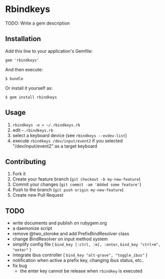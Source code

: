 # Rbindkeys

TODO: Write a gem description

## Installation

Add this line to your application's Gemfile:

	gem 'rbindkeys'

And then execute:

	$ bundle

Or install it yourself as:

	$ gem install rbindkeys

## Usage

1. `rbindkeys -e > ~/.rbindkeys.rb`
2. edit `~.rbindkeys.rb`
3. select a keyboard device (see `rbindkeys --evdev-list`)
4. execute `rbindkeys /dev/input/event2` if you selected "/dev/input/event2"
   as a target keyboard

## Contributing

1. Fork it
2. Create your feature branch (`git checkout -b my-new-feature`)
3. Commit your changes (`git commit -am 'Added some feature'`)
4. Push to the branch (`git push origin my-new-feature`)
5. Create new Pull Request

## TODO

* write documents and publish on rubygem.org
* a daemonize script
* remove @two_storoke and add PrefixBindResolver class
* change BindResolver on input method system
* simplify config file ( `bind_key [:ctrl, :m], :enter`, `bind_key "ctrl+m", "enter"` )
* integrate ibus controller ( `bind_key "alt-grave", "toggle_ibus"` )
* notification when active a prefix key, changing ibus status, etc..
* fix bug
	* the enter key cannot be release when `rbindkey` is executed
